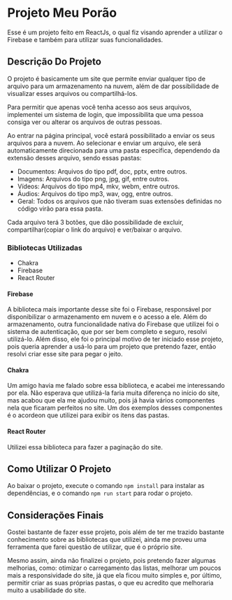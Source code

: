 # Projeto Meu Porão

Esse é um projeto feito em ReactJs, o qual fiz visando aprender a utilizar o Firebase e também para utilizar suas funcionalidades.

## Descrição Do Projeto

O projeto é basicamente um site que permite enviar qualquer tipo de arquivo para um armazenamento na nuvem, além de dar possibilidade de visualizar esses arquivos ou compartilhá-los.

Para permitir que apenas você tenha acesso aos seus arquivos, implementei um sistema de login, que impossibilita que uma pessoa consiga ver ou alterar os arquivos de outras pessoas.

Ao entrar na página principal, você estará possibilitado a enviar os seus arquivos para a nuvem. Ao selecionar e enviar um arquivo, ele será automaticamente direcionada para uma pasta especifica, dependendo da extensão desses arquivo, sendo essas pastas:

+ Documentos: Arquivos do tipo pdf, doc, pptx, entre outros.
+ Imagens: Arquivos do tipo png, jpg, gif, entre outros.
+ Vídeos: Arquivos do tipo mp4, mkv, webm, entre outros.
+ Áudios: Arquivos do tipo mp3, wav, ogg, entre outros.
+ Geral: Todos os arquivos que não tiveram suas extensões definidas no código virão para essa pasta.

Cada arquivo terá 3 botões, que dão possibilidade de excluir, compartilhar(copiar o link do arquivo) e ver/baixar o arquivo.

### Bibliotecas Utilizadas

+ Chakra
+ Firebase
+ React Router

#### Firebase

A biblioteca mais importante desse site foi o Firebase, responsável por disponibilizar o armazenamento em nuvem e o acesso a ele. Além do armazenamento, outra funcionalidade nativa do Firebase que utilizei foi o sistema de autenticação, que por ser bem completo e seguro, resolvi utilizá-lo. Além disso, ele foi o principal motivo de ter iniciado esse projeto, pois queria aprender a usá-lo para um projeto que pretendo fazer, então resolvi criar esse site para pegar o jeito.

#### Chakra

Um amigo havia me falado sobre essa biblioteca, e acabei me interessando por ela. Não esperava que utilizá-la faria muita diferença no início do site, mas acabou que ela me ajudou muito, pois já havia vários componentes nela que ficaram perfeitos no site. Um dos exemplos desses componentes é o acordeon que utilizei para exibir os itens das pastas.

#### React Router

Utilizei essa biblioteca para fazer a paginação do site.

## Como Utilizar O Projeto

Ao baixar o projeto, execute o comando `npm install` para instalar as dependências, e o comando `npm run start` para rodar o projeto.

## Considerações Finais

Gostei bastante de fazer esse projeto, pois além de ter me trazido bastante conhecimento sobre as bibliotecas que utilizei, ainda me proveu uma ferramenta que farei questão de utilizar, que é o próprio site.

Mesmo assim, ainda não finalizei o projeto, pois pretendo fazer algumas melhorias, como: otimizar o carregamento das listas, melhorar um poucos mais a responsividade do site, já que ela ficou muito simples e, por último, permitir criar as suas próprias pastas, o que eu acredito que melhoraria muito a usabilidade do site.
